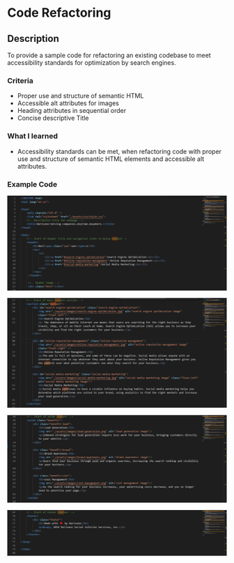 # Code Refactoring  

## Description
To provide a sample code for refactoring an existing codebase to meet accessibility standards for optimization by search engines.

### Criteria
* Proper use and structure of semantic HTML
* Accessible alt attributes for images
* Heading attributes in sequential order
* Concise descriptive Title

### What I learned
* Accessibility standards can be met, when refactoring code with proper use and structure of semantic HTML elements and accessible alt attributes.

### Example Code

![alt "Code Refactoring"](https://github.com/cgranata-37P/1-code-repository/blob/main/assets/images/CodeRefactoring1.PNG)

![alt "Code Refactoring"](https://github.com/cgranata-37P/1-code-repository/blob/main/assets/images/CodeRefactoring2.PNG)

![alt "Code Refactoring"](https://github.com/cgranata-37P/1-code-repository/blob/main/assets/images/CodeRefactoring3.PNG)

![alt "Code Refactoring"](https://github.com/cgranata-37P/1-code-repository/blob/main/assets/images/CodeRefactoring4.PNG)